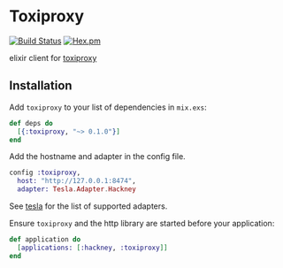 # Toxiproxy

[![Build Status](https://travis-ci.org/ananthakumaran/toxiproxy-elixir.svg?branch=master)](https://travis-ci.org/ananthakumaran/toxiproxy-elixir)
[![Hex.pm](https://img.shields.io/hexpm/v/toxiproxy.svg)](https://hex.pm/packages/toxiproxy)

elixir client for [toxiproxy](https://github.com/Shopify/toxiproxy)

## Installation

Add `toxiproxy` to your list of dependencies in `mix.exs`:
```elixir
def deps do
  [{:toxiproxy, "~> 0.1.0"}]
end
```

Add the hostname and adapter in the config file.

```elixir
config :toxiproxy,
  host: "http://127.0.0.1:8474",
  adapter: Tesla.Adapter.Hackney
```

See [tesla](https://github.com/teamon/tesla#adapters-1) for the list
of supported adapters.


Ensure `toxiproxy` and the http library are started before your application:

```elixir
def application do
  [applications: [:hackney, :toxiproxy]]
end
```

